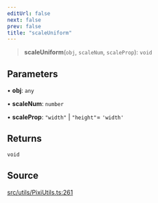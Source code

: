 ```yaml
---
editUrl: false
next: false
prev: false
title: "scaleUniform"
---
```


> **scaleUniform**(`obj`, `scaleNum`, `scaleProp`): `void`

## Parameters

• **obj**: `any`

• **scaleNum**: `number`

• **scaleProp**: `"width"` \| `"height"`= `'width'`

## Returns

`void`

## Source

[src/utils/PixiUtils.ts:261](https://github.com/relishinc/dill-pixel/blob/543438455c9a47928084300159416186c2aa1095/src/utils/PixiUtils.ts#L261)
